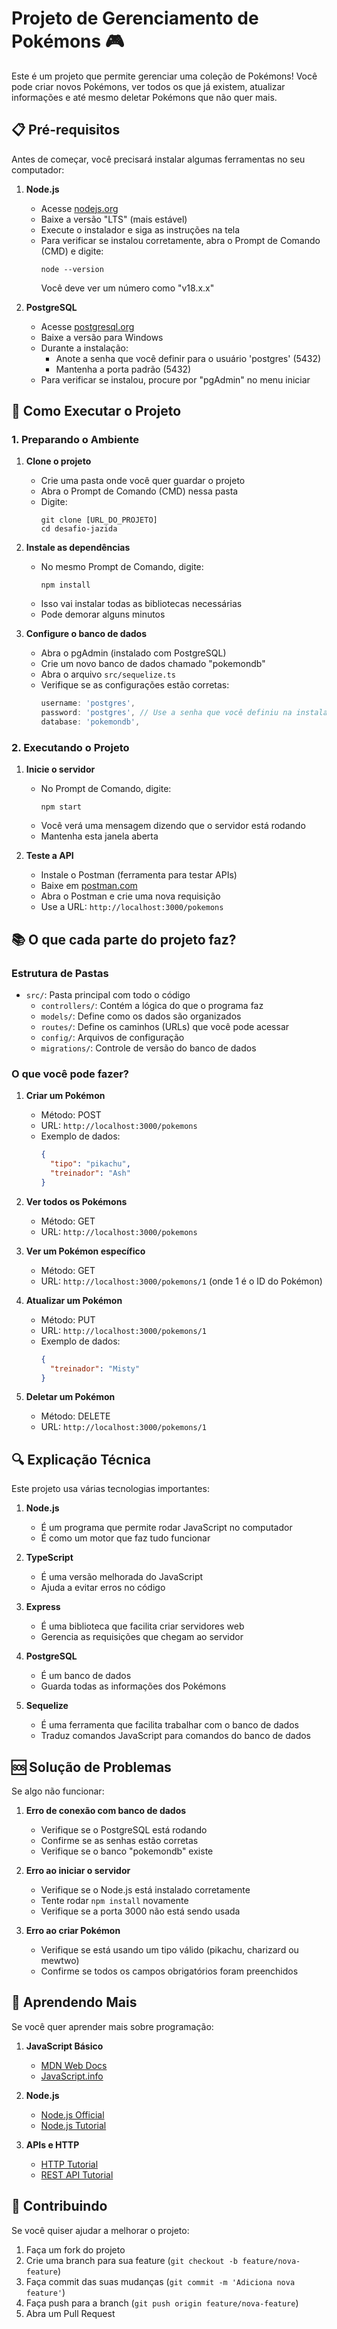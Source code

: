 # Projeto de Gerenciamento de Pokémons 🎮

Este é um projeto que permite gerenciar uma coleção de Pokémons! Você pode criar novos Pokémons, ver todos os que já existem, atualizar informações e até mesmo deletar Pokémons que não quer mais.

## 📋 Pré-requisitos

Antes de começar, você precisará instalar algumas ferramentas no seu computador:

1. **Node.js**
   - Acesse [nodejs.org](https://nodejs.org)
   - Baixe a versão "LTS" (mais estável)
   - Execute o instalador e siga as instruções na tela
   - Para verificar se instalou corretamente, abra o Prompt de Comando (CMD) e digite:
     ```
     node --version
     ```
     Você deve ver um número como "v18.x.x"

2. **PostgreSQL**
   - Acesse [postgresql.org](https://www.postgresql.org/download)
   - Baixe a versão para Windows
   - Durante a instalação:
     - Anote a senha que você definir para o usuário 'postgres' (5432)
     - Mantenha a porta padrão (5432)
   - Para verificar se instalou, procure por "pgAdmin" no menu iniciar

## 🚀 Como Executar o Projeto

### 1. Preparando o Ambiente

1. **Clone o projeto**
   - Crie uma pasta onde você quer guardar o projeto
   - Abra o Prompt de Comando (CMD) nessa pasta
   - Digite:
     ```
     git clone [URL_DO_PROJETO]
     cd desafio-jazida
     ```

2. **Instale as dependências**
   - No mesmo Prompt de Comando, digite:
     ```
     npm install
     ```
   - Isso vai instalar todas as bibliotecas necessárias
   - Pode demorar alguns minutos

3. **Configure o banco de dados**
   - Abra o pgAdmin (instalado com PostgreSQL)
   - Crie um novo banco de dados chamado "pokemondb"
   - Abra o arquivo `src/sequelize.ts`
   - Verifique se as configurações estão corretas:
     ```typescript
     username: 'postgres',
     password: 'postgres', // Use a senha que você definiu na instalação
     database: 'pokemondb',
     ```

### 2. Executando o Projeto

1. **Inicie o servidor**
   - No Prompt de Comando, digite:
     ```
     npm start
     ```
   - Você verá uma mensagem dizendo que o servidor está rodando
   - Mantenha esta janela aberta

2. **Teste a API**
   - Instale o Postman (ferramenta para testar APIs)
   - Baixe em [postman.com](https://www.postman.com/downloads)
   - Abra o Postman e crie uma nova requisição
   - Use a URL: `http://localhost:3000/pokemons`

## 📚 O que cada parte do projeto faz?

### Estrutura de Pastas

- `src/`: Pasta principal com todo o código
  - `controllers/`: Contém a lógica do que o programa faz
  - `models/`: Define como os dados são organizados
  - `routes/`: Define os caminhos (URLs) que você pode acessar
  - `config/`: Arquivos de configuração
  - `migrations/`: Controle de versão do banco de dados

### O que você pode fazer?

1. **Criar um Pokémon**
   - Método: POST
   - URL: `http://localhost:3000/pokemons`
   - Exemplo de dados:
     ```json
     {
       "tipo": "pikachu",
       "treinador": "Ash"
     }
     ```

2. **Ver todos os Pokémons**
   - Método: GET
   - URL: `http://localhost:3000/pokemons`

3. **Ver um Pokémon específico**
   - Método: GET
   - URL: `http://localhost:3000/pokemons/1` (onde 1 é o ID do Pokémon)

4. **Atualizar um Pokémon**
   - Método: PUT
   - URL: `http://localhost:3000/pokemons/1`
   - Exemplo de dados:
     ```json
     {
       "treinador": "Misty"
     }
     ```

5. **Deletar um Pokémon**
   - Método: DELETE
   - URL: `http://localhost:3000/pokemons/1`

## 🔍 Explicação Técnica

Este projeto usa várias tecnologias importantes:

1. **Node.js**
   - É um programa que permite rodar JavaScript no computador
   - É como um motor que faz tudo funcionar

2. **TypeScript**
   - É uma versão melhorada do JavaScript
   - Ajuda a evitar erros no código

3. **Express**
   - É uma biblioteca que facilita criar servidores web
   - Gerencia as requisições que chegam ao servidor

4. **PostgreSQL**
   - É um banco de dados
   - Guarda todas as informações dos Pokémons

5. **Sequelize**
   - É uma ferramenta que facilita trabalhar com o banco de dados
   - Traduz comandos JavaScript para comandos do banco de dados

## 🆘 Solução de Problemas

Se algo não funcionar:

1. **Erro de conexão com banco de dados**
   - Verifique se o PostgreSQL está rodando
   - Confirme se as senhas estão corretas
   - Verifique se o banco "pokemondb" existe

2. **Erro ao iniciar o servidor**
   - Verifique se o Node.js está instalado corretamente
   - Tente rodar `npm install` novamente
   - Verifique se a porta 3000 não está sendo usada

3. **Erro ao criar Pokémon**
   - Verifique se está usando um tipo válido (pikachu, charizard ou mewtwo)
   - Confirme se todos os campos obrigatórios foram preenchidos

## 📖 Aprendendo Mais

Se você quer aprender mais sobre programação:

1. **JavaScript Básico**
   - [MDN Web Docs](https://developer.mozilla.org/pt-BR/docs/Web/JavaScript)
   - [JavaScript.info](https://javascript.info)

2. **Node.js**
   - [Node.js Official](https://nodejs.org/en/learn)
   - [Node.js Tutorial](https://www.w3schools.com/nodejs/)

3. **APIs e HTTP**
   - [HTTP Tutorial](https://www.w3schools.com/tags/ref_httpmethods.asp)
   - [REST API Tutorial](https://restfulapi.net/)

## 🤝 Contribuindo

Se você quiser ajudar a melhorar o projeto:

1. Faça um fork do projeto
2. Crie uma branch para sua feature (`git checkout -b feature/nova-feature`)
3. Faça commit das suas mudanças (`git commit -m 'Adiciona nova feature'`)
4. Faça push para a branch (`git push origin feature/nova-feature`)
5. Abra um Pull Request
